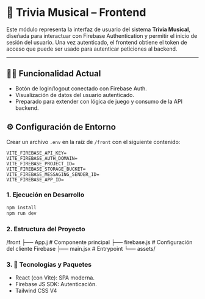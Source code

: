 # 🎵 Trivia Musical – Frontend

Este módulo representa la interfaz de usuario del sistema **Trivia Musical**, diseñada para interactuar con Firebase Authentication y permitir el inicio de sesión del usuario. Una vez autenticado, el frontend obtiene el token de acceso que puede ser usado para autenticar peticiones al backend.

---

## 👨‍💻 Funcionalidad Actual

- Botón de login/logout conectado con Firebase Auth.
- Visualización de datos del usuario autenticado.
- Preparado para extender con lógica de juego y consumo de la API backend.

## ⚙️ Configuración de Entorno

Crear un archivo `.env` en la raíz de `/front` con el siguiente contenido:

```env
VITE_FIREBASE_API_KEY=
VITE_FIREBASE_AUTH_DOMAIN=
VITE_FIREBASE_PROJECT_ID=
VITE_FIREBASE_STORAGE_BUCKET=
VITE_FIREBASE_MESSAGING_SENDER_ID=
VITE_FIREBASE_APP_ID=
```

### 1. Ejecución en Desarrollo

```bash
npm install
npm run dev

```

### 2. Estructura del Proyecto

/front
├── App.j        # Componente principal
├── firebase.js    # Configuración del cliente Firebase
├── main.jsx       # Entrypoint
└── assets/

### 3. 🧰 Tecnologías y Paquetes

- React (con Vite): SPA moderna.
- Firebase JS SDK: Autenticación.
- Tailwind CSS V4